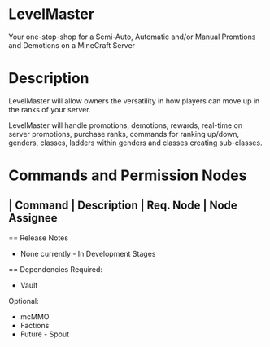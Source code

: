 LevelMaster
===========

Your one-stop-shop for a Semi-Auto, Automatic and/or Manual Promtions and Demotions on a MineCraft Server


Description
===========
LevelMaster will allow owners the versatility in how players can move up in the ranks of your server. 

LevelMaster will handle promotions, demotions, rewards, real-time on server promotions, purchase ranks, commands for ranking up/down, genders, 
classes, ladders within genders and classes creating sub-classes.

Commands and Permission Nodes
=============================
|   Command   |  Description                |         Req. Node         |   Node Assignee
--------------------------------------------------------------------------------------------------------------



== Release Notes
* None currently - In Development Stages

== Dependencies
Required:
 * Vault
 
Optional:
* mcMMO
* Factions
* Future - Spout
